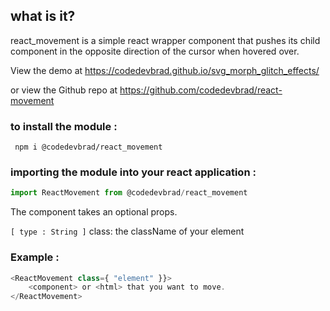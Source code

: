## what is it?
react_movement is a simple react wrapper component that pushes its child component in the opposite
direction of the cursor when hovered over.

View the demo at https://codedevbrad.github.io/svg_morph_glitch_effects/

or view the Github repo at https://github.com/codedevbrad/react-movement


### to install the module :
` npm i @codedevbrad/react_movement`


### importing the module into your react application :

```javascript
import ReactMovement from @codedevbrad/react_movement
```

The component takes an optional props.

   `[ type : String ]`
   class: the className of your element


### Example :

```javascript
<ReactMovement class={ "element" }}>
    <component> or <html> that you want to move.
</ReactMovement>
```
